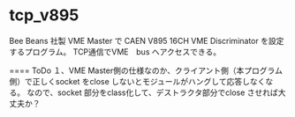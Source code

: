 tcp_v895
========
Bee Beans 社製 VME Master で CAEN V895 16CH VME Discriminator を設定するプログラム。
TCP通信でVME　bus へアクセスできる。

====
ToDo
１、VME Master側の仕様なのか、クライアント側（本プログラム側）で正しくsocket をclose しないとモジュールがハングして応答しなくなる。
なので、socket 部分をclass化して、デストラクタ部分でclose させれば大丈夫か？
